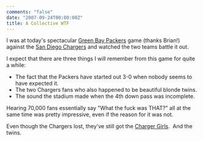 ```yaml
---
comments: "false"
date: "2007-09-24T00:00:00Z"
title: A Collective WTF
---
```

<p>I was at today's spectacular <a  href="http://www.packers.com/">Green Bay Packers</a> game (thanks Brian!) against the <a  href="http://www.chargers.com/">San Diego Chargers</a> and watched the two teams battle it out.</p>
<p>I expect that there are three things I will remember from this game for quite a while:</p>
<ul>
    <li>The fact that the Packers have started out 3-0 when nobody seems to have expected it.</li>
    <li>The two Chargers fans who also happened to be beautiful blonde twins.</li>
    <li>The sound the stadium made when the 4th down pass was incomplete.</li>
</ul>
<p>Hearing 70,000 fans essentially say "What the fuck was THAT?" all at the same time was pretty impressive, even if the reason for it was not.</p>
<p>Even though the Chargers lost, they've still got the <a  href="http://www.chargers.com/charger_girls/2007-squad/">Charger Girls</a>.  And the twins.</p>
